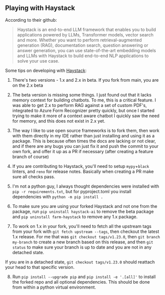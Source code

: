 ## Playing with Haystack

According to their github:
>Haystack is an end-to-end LLM framework that enables you to build applications powered by LLMs, Transformer models, vector search and more. Whether you want to perform retrieval-augmented generation (RAG), documentation search, question answering or answer generation, you can use state-of-the-art embedding models and LLMs with Haystack to build end-to-end NLP applications to solve your use case.

Some tips on developing with [Haystack](https://github.com/deepset-ai/haystack):

1) There's two versions - 1.x and 2.x in beta.  If you fork from main, you are on the 2.x beta

2) The beta version is missing some things.  I just found out that it lacks memory context for building chatbots.
To me, this is a critical feature.  I was able to get 2.x to perform RAG against a set of custom PDF's, integrated
to Azure Form Recognizer pretty quickly, but once I started trying to make it more of a context aware chatbot
I quickly saw the need for memory, and this does not exist in 2.x yet.


3) The way I like to use open source frameworks is to fork them, then work with them directly in my IDE rather
than just installing and using it as a package.  This is because often times the docs are lacking or not clear, and
if there are any bugs you can just fix it and push the commit to your own fork, and offer it up as a PR if necessary
(after creating a feature branch of course)

4) If you are contributing to Haystack, you'll need to setup `mypy`+`black` linters, and `reno` for release notes.  Basically when creating a PR make sure all checks pass.

5) I'm not a python guy, I always thought dependencies were installed with `pip -r requirements.txt`, but for pyproject.toml
you install dependencies with `python -m pip install .`

6) To make sure you are using your forked Haystack and not one from the package, run `pip uninstall haystack-ai` to remove
the beta package and `pip uninstall farm-haystack` to remove any 1.x package.

7) To work on 1.x in your fork, you'll need to fetch all the upstream tags from your fork with `git fetch upstream --tags`,
then checkout the latest 1.x release.  For me that was `git checkout tags/v1.23.0`, then `git branch my-branch` to create
a new branch based on this release, and then `git status` to make sure your branch is up to date and you are not in 
any detached state.

If you are in a detached state, `git checkout tags/v1.23.0` should reattach your head to that specific version.

8) Run `pip install --upgrade pip` and `pip install -e '.[all]'` to install the forked repo and all optional dependencies.  This should be done from within a python virtual environment.
